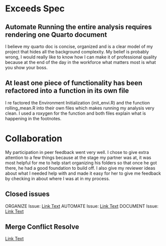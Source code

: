 # Exceeds Spec
## Automate Running the entire analysis requires rendering one Quarto document
I believe my quarto doc is concise, organized and is a clear model of my project that hides all the background complexity. My belief is probably wrong, I would really like to know how I can make it of professional quality because at the end of the day in the workforce what matters most is what you show your boss. 

## At least one piece of functionality has been refactored into a function in its own file
I re factored the Environment Initialization (init_envi.R) and the function rolling_mean.R into their own files which makes running my analysis very clean. I used a roxygen for the function and both files explain what is happening in the footnotes. 

# Collaboration
My participation in peer feedback went very well. I chose to give extra attention to a few things because at the stage my partner was at, it was most helpful for me to help start organizing his folders so that once he got there, he had a good foundation to build off. I also give my reviewer ideas about what I needed help with and made it easy for her to give me feedback by checking in about where I was at in my process.

## Closed issues
ORGANIZE Issue: [Link Text](https://github.com/lucianbluescher/EDS214-Final/issues/6)
AUTOMATE Issue: [Link Text](https://github.com/lucianbluescher/EDS214-Final/issues/3)
DOCUMENT Issue: [Link Text](https://github.com/lucianbluescher/EDS214-Final/issues/7)


## Merge Conflict Resolve
[Link Text](https://github.com/lucianbluescher/EDS214-Final/commit/4292705e1f46faa54b02b41bf32c691bdac4ec5b)